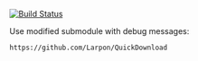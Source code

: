 [![Build Status](https://travis-ci.org/homdx/qt-download-2.svg?branch=master)](https://travis-ci.org/homdx/qt-download-2)


Use modified submodule with debug messages:

```https://github.com/Larpon/QuickDownload```
